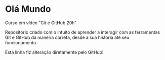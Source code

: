 # Olá Mundo
 Curso em vídeo "Git e GitHub 20h"

 Repositório criado com o intuito de aprender a interagir com as 
 ferramentas Git e GitHub da maneira correta, desde a sua história até seu funcionamento.

Esta linha fiz alteração diretamente pelo GitHub!
